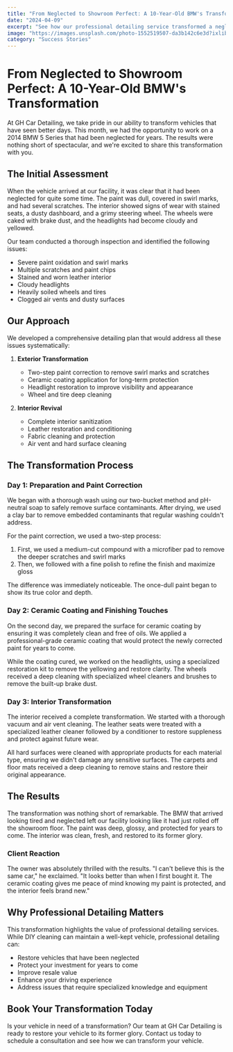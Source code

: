 ```yaml
---
title: "From Neglected to Showroom Perfect: A 10-Year-Old BMW's Transformation"
date: "2024-04-09"
excerpt: "See how our professional detailing service transformed a neglected BMW into a showroom-worthy vehicle, restoring its beauty and protecting its value."
image: "https://images.unsplash.com/photo-1552519507-da3b142c6e3d?ixlib=rb-4.0.3&auto=format&fit=crop&w=1200&q=80"
category: "Success Stories"
---
```


# From Neglected to Showroom Perfect: A 10-Year-Old BMW's Transformation

At GH Car Detailing, we take pride in our ability to transform vehicles that have seen better days. This month, we had the opportunity to work on a 2014 BMW 5 Series that had been neglected for years. The results were nothing short of spectacular, and we're excited to share this transformation with you.

## The Initial Assessment

When the vehicle arrived at our facility, it was clear that it had been neglected for quite some time. The paint was dull, covered in swirl marks, and had several scratches. The interior showed signs of wear with stained seats, a dusty dashboard, and a grimy steering wheel. The wheels were caked with brake dust, and the headlights had become cloudy and yellowed.

Our team conducted a thorough inspection and identified the following issues:

- Severe paint oxidation and swirl marks
- Multiple scratches and paint chips
- Stained and worn leather interior
- Cloudy headlights
- Heavily soiled wheels and tires
- Clogged air vents and dusty surfaces

## Our Approach

We developed a comprehensive detailing plan that would address all these issues systematically:

1. **Exterior Transformation**
   - Two-step paint correction to remove swirl marks and scratches
   - Ceramic coating application for long-term protection
   - Headlight restoration to improve visibility and appearance
   - Wheel and tire deep cleaning

2. **Interior Revival**
   - Complete interior sanitization
   - Leather restoration and conditioning
   - Fabric cleaning and protection
   - Air vent and hard surface cleaning

## The Transformation Process

### Day 1: Preparation and Paint Correction

We began with a thorough wash using our two-bucket method and pH-neutral soap to safely remove surface contaminants. After drying, we used a clay bar to remove embedded contaminants that regular washing couldn't address.

For the paint correction, we used a two-step process:
1. First, we used a medium-cut compound with a microfiber pad to remove the deeper scratches and swirl marks
2. Then, we followed with a fine polish to refine the finish and maximize gloss

The difference was immediately noticeable. The once-dull paint began to show its true color and depth.

### Day 2: Ceramic Coating and Finishing Touches

On the second day, we prepared the surface for ceramic coating by ensuring it was completely clean and free of oils. We applied a professional-grade ceramic coating that would protect the newly corrected paint for years to come.

While the coating cured, we worked on the headlights, using a specialized restoration kit to remove the yellowing and restore clarity. The wheels received a deep cleaning with specialized wheel cleaners and brushes to remove the built-up brake dust.

### Day 3: Interior Transformation

The interior received a complete transformation. We started with a thorough vacuum and air vent cleaning. The leather seats were treated with a specialized leather cleaner followed by a conditioner to restore suppleness and protect against future wear.

All hard surfaces were cleaned with appropriate products for each material type, ensuring we didn't damage any sensitive surfaces. The carpets and floor mats received a deep cleaning to remove stains and restore their original appearance.

## The Results

The transformation was nothing short of remarkable. The BMW that arrived looking tired and neglected left our facility looking like it had just rolled off the showroom floor. The paint was deep, glossy, and protected for years to come. The interior was clean, fresh, and restored to its former glory.

### Client Reaction

The owner was absolutely thrilled with the results. "I can't believe this is the same car," he exclaimed. "It looks better than when I first bought it. The ceramic coating gives me peace of mind knowing my paint is protected, and the interior feels brand new."

## Why Professional Detailing Matters

This transformation highlights the value of professional detailing services. While DIY cleaning can maintain a well-kept vehicle, professional detailing can:

- Restore vehicles that have been neglected
- Protect your investment for years to come
- Improve resale value
- Enhance your driving experience
- Address issues that require specialized knowledge and equipment

## Book Your Transformation Today

Is your vehicle in need of a transformation? Our team at GH Car Detailing is ready to restore your vehicle to its former glory. Contact us today to schedule a consultation and see how we can transform your vehicle. 